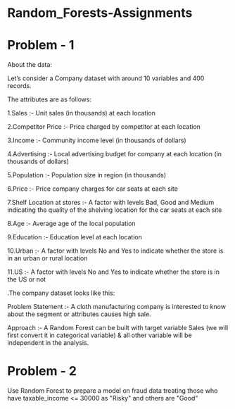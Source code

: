 # Random_Forests-Assignments

# Problem - 1
About the data:

Let’s consider a Company dataset with around 10 variables and 400 records.

The attributes are as follows:

1.Sales :- Unit sales (in thousands) at each location

2.Competitor Price :- Price charged by competitor at each location

3.Income :- Community income level (in thousands of dollars)

4.Advertising :- Local advertising budget for company at each location (in thousands of dollars)

5.Population :- Population size in region (in thousands)

6.Price :- Price company charges for car seats at each site

7.Shelf Location at stores :- A factor with levels Bad, Good and Medium indicating the quality of the shelving location for the car seats at each site

8.Age :- Average age of the local population

9.Education :- Education level at each location

10.Urban :- A factor with levels No and Yes to indicate whether the store is in an urban or rural location

11.US :- A factor with levels No and Yes to indicate whether the store is in the US or not

.The company dataset looks like this:

Problem Statement :- A cloth manufacturing company is interested to know about the segment or attributes causes high sale.

Approach :- A Random Forest can be built with target variable Sales (we will first convert it in categorical variable) & all other variable will be independent in the analysis.

# Problem - 2
Use Random Forest to prepare a model on fraud data treating those who have taxable_income <= 30000 as "Risky" and others are "Good"
